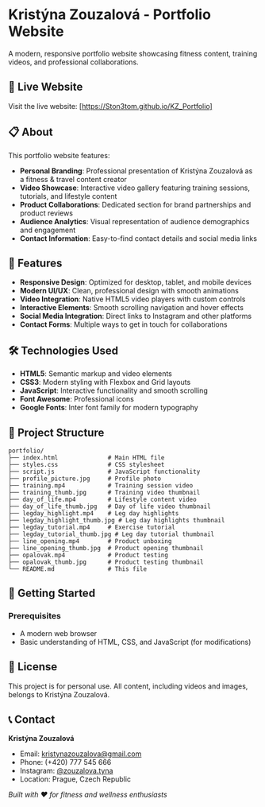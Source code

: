 # Kristýna Zouzalová - Portfolio Website

A modern, responsive portfolio website showcasing fitness content, training videos, and professional collaborations.

## 🌟 Live Website

Visit the live website: [https://Ston3tom.github.io/KZ_Portfolio]

## 📋 About

This portfolio website features:

- **Personal Branding**: Professional presentation of Kristýna Zouzalová as a fitness & travel content creator
- **Video Showcase**: Interactive video gallery featuring training sessions, tutorials, and lifestyle content
- **Product Collaborations**: Dedicated section for brand partnerships and product reviews
- **Audience Analytics**: Visual representation of audience demographics and engagement
- **Contact Information**: Easy-to-find contact details and social media links

## 🎯 Features

- **Responsive Design**: Optimized for desktop, tablet, and mobile devices
- **Modern UI/UX**: Clean, professional design with smooth animations
- **Video Integration**: Native HTML5 video players with custom controls
- **Interactive Elements**: Smooth scrolling navigation and hover effects
- **Social Media Integration**: Direct links to Instagram and other platforms
- **Contact Forms**: Multiple ways to get in touch for collaborations

## 🛠️ Technologies Used

- **HTML5**: Semantic markup and video elements
- **CSS3**: Modern styling with Flexbox and Grid layouts
- **JavaScript**: Interactive functionality and smooth scrolling
- **Font Awesome**: Professional icons
- **Google Fonts**: Inter font family for modern typography

## 📁 Project Structure

```
portfolio/
├── index.html              # Main HTML file
├── styles.css              # CSS stylesheet
├── script.js               # JavaScript functionality
├── profile_picture.jpg     # Profile photo
├── training.mp4            # Training session video
├── training_thumb.jpg      # Training video thumbnail
├── day_of_life.mp4         # Lifestyle content video
├── day_of_life_thumb.jpg   # Day of life video thumbnail
├── legday_highlight.mp4    # Leg day highlights
├── legday_highlight_thumb.jpg # Leg day highlights thumbnail
├── legday_tutorial.mp4     # Exercise tutorial
├── legday_tutorial_thumb.jpg # Leg day tutorial thumbnail
├── line_opening.mp4        # Product unboxing
├── line_opening_thumb.jpg  # Product opening thumbnail
├── opalovak.mp4            # Product testing
├── opalovak_thumb.jpg      # Product testing thumbnail
└── README.md               # This file
```

## 🚀 Getting Started

### Prerequisites

- A modern web browser
- Basic understanding of HTML, CSS, and JavaScript (for modifications)



## 📄 License

This project is for personal use. All content, including videos and images, belongs to Kristýna Zouzalová.

## 📞 Contact

**Kristýna Zouzalová**
- Email: [kristynazouzalova@gmail.com](mailto:kristynazouzalova@gmail.com)
- Phone: (+420) 777 545 666
- Instagram: [@zouzalova.tyna](https://instagram.com/zouzalova.tyna)
- Location: Prague, Czech Republic

*Built with ❤️ for fitness and wellness enthusiasts*
